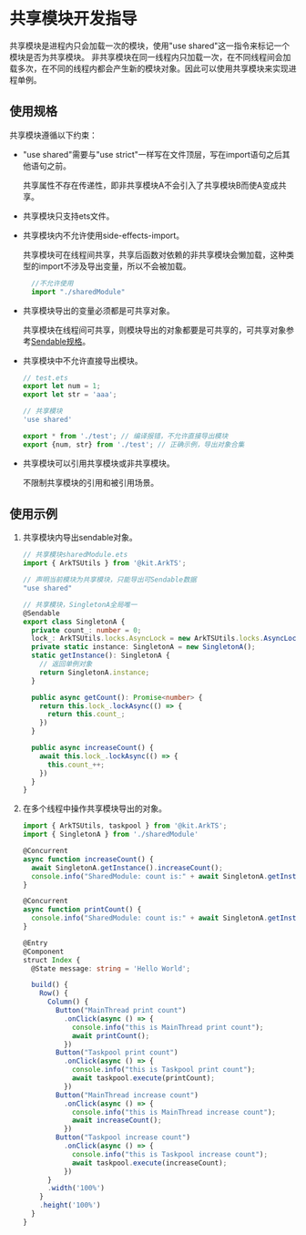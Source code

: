 # 共享模块开发指导

共享模块是进程内只会加载一次的模块，使用"use shared"这一指令来标记一个模块是否为共享模块。
非共享模块在同一线程内只加载一次，在不同线程间会加载多次，在不同的线程内都会产生新的模块对象。因此可以使用共享模块来实现进程单例。

## 使用规格

共享模块遵循以下约束：

- "use shared"需要与"use strict"一样写在文件顶层，写在import语句之后其他语句之前。

  共享属性不存在传递性，即非共享模块A不会引入了共享模块B而使A变成共享。

- 共享模块只支持ets文件。

- 共享模块内不允许使用side-effects-import。

  共享模块可在线程间共享，共享后函数对依赖的非共享模块会懒加载，这种类型的import不涉及导出变量，所以不会被加载。
  
  ```ts
    //不允许使用
    import "./sharedModule"
  ```

- 共享模块导出的变量必须都是可共享对象。

  共享模块在线程间可共享，则模块导出的对象都要是可共享的，可共享对象参考[Sendable规格](arkts-sendable.md)。

- 共享模块中不允许直接导出模块。

  ```ts
  // test.ets
  export let num = 1;
  export let str = 'aaa';

  // 共享模块
  'use shared'

  export * from './test'; // 编译报错，不允许直接导出模块
  export {num, str} from './test'; // 正确示例，导出对象合集
  ```

- 共享模块可以引用共享模块或非共享模块。

  不限制共享模块的引用和被引用场景。

## 使用示例

1. 共享模块内导出sendable对象。

    ```ts
    // 共享模块sharedModule.ets
    import { ArkTSUtils } from '@kit.ArkTS';

    // 声明当前模块为共享模块，只能导出可Sendable数据
    "use shared"

    // 共享模块，SingletonA全局唯一
    @Sendable
    export class SingletonA {
      private count_: number = 0;
      lock_: ArkTSUtils.locks.AsyncLock = new ArkTSUtils.locks.AsyncLock();
      private static instance: SingletonA = new SingletonA();
      static getInstance(): SingletonA {
        // 返回单例对象
        return SingletonA.instance;
      }

      public async getCount(): Promise<number> {
        return this.lock_.lockAsync(() => {
          return this.count_;
        })
      }

      public async increaseCount() {
        await this.lock_.lockAsync(() => {
          this.count_++;
        })
      }
    }
    ```

2. 在多个线程中操作共享模块导出的对象。

    ```ts
    import { ArkTSUtils, taskpool } from '@kit.ArkTS';
    import { SingletonA } from './sharedModule'

    @Concurrent
    async function increaseCount() {
      await SingletonA.getInstance().increaseCount();
      console.info("SharedModule: count is:" + await SingletonA.getInstance().getCount());
    }

    @Concurrent
    async function printCount() {
      console.info("SharedModule: count is:" + await SingletonA.getInstance().getCount());
    }

    @Entry
    @Component
    struct Index {
      @State message: string = 'Hello World';

      build() {
        Row() {
          Column() {
            Button("MainThread print count")
              .onClick(async () => {
                console.info("this is MainThread print count");
                await printCount();
              })
            Button("Taskpool print count")
              .onClick(async () => {
                console.info("this is Taskpool print count");
                await taskpool.execute(printCount);
              })
            Button("MainThread increase count")
              .onClick(async () => {
                console.info("this is MainThread increase count");
                await increaseCount();
              })
            Button("Taskpool increase count")
              .onClick(async () => {
                console.info("this is Taskpool increase count");
                await taskpool.execute(increaseCount);
              })
          }
          .width('100%')
        }
        .height('100%')
      }
    }
    ```
